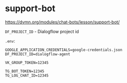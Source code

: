 # support-bot
https://dvmn.org/modules/chat-bots/lesson/support-bot/




`DF_PROJECT_ID` - Dialogflow project id

`.env`:
```
GOOGLE_APPLICATION_CREDENTIALS=google-credentials.json
DF_PROJECT_ID=dialogflow-agent

VK_GROUP_TOKEN=12345

TG_BOT_TOKEN=12345
TG_LOG_CHAT_ID=12345
```
